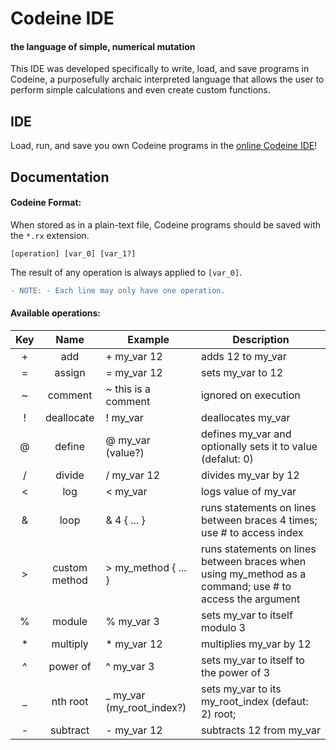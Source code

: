 # Codeine IDE
#### the language of simple, numerical mutation

This IDE was developed specifically to write, load, and save programs in Codeine, a purposefully archaic interpreted language that allows the user to perform simple calculations and even create custom functions.

## IDE
Load, run, and save you own Codeine programs in the [online Codeine IDE](https://corybutler.github.io/codeine_ide)!

## Documentation
#### Codeine Format:
When stored as in a plain-text file, Codeine programs should be saved with the `*.rx` extension. 

`[operation] [var_0] [var_1?]`

The result of any operation is always applied to `[var_0]`.

```diff
- NOTE: - Each line may only have one operation.
```

#### Available operations:
 | Key | Name | Example | Description | 
 | :-: | :-: | - | - | 
 | + | add | + my_var 12 | adds 12 to my_var | 
 | = | assign | = my_var 12 | sets my_var to 12 | 
 | \~ | comment | \~ this is a comment | ignored on execution | 
 | ! | deallocate | ! my_var | deallocates my_var | 
 | @ | define | @ my_var (value?) | defines my_var and optionally sets it to value (defalut: 0) | 
 | / | divide | / my_var 12 | divides my_var by 12 | 
 | < | log | < my_var | logs value of my_var | 
 | & | loop | & 4 { ... } | runs statements on lines between braces 4 times; use # to access index | 
 | > | custom method | > my_method { ... } | runs statements on lines between braces when using my_method as a command; use # to access the argument | 
 | % | module | % my_var 3 | sets my_var to itself modulo 3 | 
 | \* | multiply | \* my_var 12 | multiplies my_var by 12 | 
 | ^ | power of | ^ my_var 3 | sets my_var to itself to the power of 3 | 
 | _ | nth root | _ my_var (my_root_index?) | sets my_var to its my_root_index (defaut: 2) root; | 
 | - | subtract | - my_var 12 | subtracts 12 from my_var | 